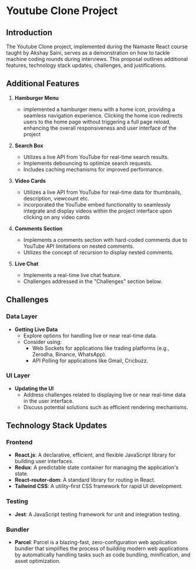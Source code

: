 # Youtube Clone Project

## Introduction

The Youtube Clone project, implemented during the Namaste React course taught by Akshay Saini, serves as a demonstration on how to tackle machine coding rounds during interviews. This proposal outlines additional features, technology stack updates, challenges, and justifications.

## Additional Features

1. **Hamburger Menu**

   - implemented a hamburger menu with a home icon, providing a seamless navigation experience. Clicking the home icon redirects users to the home page without triggering a full page reload, enhancing the overall responsiveness and user interface of the project

2. **Search Box**

   - Utilizes a live API from YouTube for real-time search results.
   - Implements debouncing to optimize search requests.
   - Includes caching mechanisms for improved performance.

3. **Video Cards**

   - Utilizes a live API from YouTube for real-time data for thumbnails, description, viewcount etc.
   - incorporated the YouTube embed functionality to seamlessly integrate and display videos within the project interface upon clicking on any video cards

4. **Comments Section**

   - Implements a comments section with hard-coded comments due to YouTube API limitations on nested comments.
   - Utilizes the concept of recursion to display nested comments.

5. **Live Chat**
   - Implements a real-time live chat feature.
   - Challenges addressed in the "Challenges" section below.

## Challenges

### Data Layer

- **Getting Live Data**
  - Explore options for handling live or near real-time data.
  - Consider using:
    - Web Sockets for applications like trading platforms (e.g., Zerodha, Binance, WhatsApp).
    - API Polling for applications like Gmail, Cricbuzz.

### UI Layer

- **Updating the UI**
  - Address challenges related to displaying live or near real-time data in the user interface.
  - Discuss potential solutions such as efficient rendering mechanisms.

## Technology Stack Updates

### Frontend

- **React.js**: A declarative, efficient, and flexible JavaScript library for building user interfaces.
- **Redux**: A predictable state container for managing the application's state.
- **React-router-dom**: A standard library for routing in React.
- **Tailwind CSS**: A utility-first CSS framework for rapid UI development.

### Testing

- **Jest**: A JavaScript testing framework for unit and integration testing.

### Bundler

- **Parcel**: Parcel is a blazing-fast, zero-configuration web application bundler that simplifies the process of building modern web applications by automatically handling tasks such as code bundling, minification, and asset optimization.
